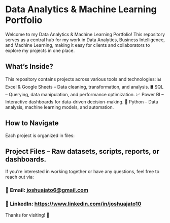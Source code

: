 # Data Analytics & Machine Learning Portfolio
Welcome to my Data Analytics & Machine Learning Portfolio! This repository serves as a central hub for my work in Data Analytics, Business Intelligence, and Machine Learning, making it easy for clients and collaborators to explore my projects in one place.

## What’s Inside?
This repository contains projects across various tools and technologies:
📊 Excel & Google Sheets – Data cleaning, transformation, and analysis.
🛢 SQL – Querying, data manipulation, and performance optimization.
📈 Power BI – Interactive dashboards for data-driven decision-making.
🐍 Python – Data analysis, machine learning models, and automation.

## How to Navigate
Each project is organized in files:

## Project Files – Raw datasets, scripts, reports, or dashboards.

If you’re interested in working together or have any questions, feel free to reach out via:
### 📩 Email: joshuajato6@gmail.com
### 🔗 LinkedIn: https://www.linkedin.com/in/joshuajato10


Thanks for visiting! 🚀
